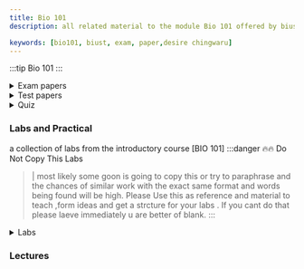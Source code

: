 ```yaml
---
title: Bio 101  
description: all related material to the module Bio 101 offered by biust  

keywords: [bio101, biust, exam, paper,desire chingwaru]
---
```

:::tip Bio 101
:::






<details>
<summary>Exam papers </summary>

### Main exams 📝
> - [2016 exam](https://drive.google.com/file/d/1ImXXplm9RxaTjQrs4oO-1KiYZ5sgmmU9/view?usp=drive_link)  
> - [2018 exam](https://drive.google.com/file/d/1s_zxyvdkh8MIGflfcr6V6lnbradwDgu-/view?usp=drive_link)  
> - [2015 exam ](https://drive.google.com/file/d/1Rr9S_TXlp5FInaiwi1QYkDd-0uZh3FGX/view?usp=drive_link)
> - [2016 exam ](https://drive.google.com/file/d/1bePHvQZGos5_H4Id-5FNqoUh-g2DQLVr/view?usp=drive_link)
> - [2019 Exam](https://drive.google.com/file/d/14nAawkogyZZ29gnCN2xI1OdH3BUglQok/view?usp=drive_link)
> - [2023 exam ](https://drive.google.com/file/d/1fvO_kfc_m--BZYx490w6x_2xTEDHo6MJ/view?usp=drive_link)

### Supplementary exams🚩
> - [2016 Supplementary Exam](https://drive.google.com/file/d/1idv5-4wKflhLJm50uVCR4lVm2HSwMSFf/view?usp=drive_link)
> - [2023 exam ](https://drive.google.com/file/d/110vllbDghuAxkx0x-RcWzCQ9lxzrvRGw/view?usp=drive_link)
> - [2016 exam](https://drive.google.com/file/d/1FO0YdITRDSNcLaIzHatZMJB2mpfV7bqa/view?usp=drive_link)
</details>

<details>
<summary>Test papers </summary>

### Main exams 📝
> - [2016 Test 1](https://drive.google.com/file/d/1MoUCRdDOcEj6SPntPxkXNBdX0C44kKYu/view?usp=drive_link)
> - [2017-2018 Test mid-sem ](https://drive.google.com/file/d/1XYzhzwA9lf4cldtDODNaqus5n2UsUpC4/view?usp=drive_link)
> - [2021/2022 Test 1](https://drive.google.com/file/d/1YpC3RTII5W2vExBes7fvFTyWXg7ej0Yf/view?usp=sharing)

</details>

<details>
<summary>Quiz</summary>

> - [Quiz 1](https://drive.google.com/file/d/1pRTJKL7E51xHDsz-v-UyuqE7KIeHnlW1/view?usp=drive_link)
> - [Quiz  2](https://drive.google.com/file/d/12E92V7WVHiY7myeV2R4VXc6bgn1VYo6X/view?usp=drive_link)
> - [Quiz 3](https://drive.google.com/file/d/1vsLgHYgWkigj0hHwuVjnVjda9hMAevWB/view?usp=drive_link)
### Qiuz + Answers ✔
> - [Quiz 2](https://drive.google.com/file/d/1_RFe4hAGlkrizr_2s9JVu21m2kQX_tmm/view?usp=drive_link)

</details>

### Labs and Practical  
a collection of labs from the introductory course [BIO 101]
:::danger 🔥🔥 Do Not Copy This Labs 
   > |  most likely some goon is going to copy this or try to paraphrase  and the chances of similar work  with the exact  same format and words being found will be high. Please  Use this as reference and material to teach ,form ideas and get a strcture for your labs . If you cant do that please laeve immediately u are better of blank.
:::
<details>
<summary> Labs</summary>

### Practicals
> - [Practical 3 the effect of the tempreture and ph V1](https://drive.google.com/file/d/1m1AfSZIrLFBErNQxL07_We-87pARJhuy/view?usp=drive_link)
> - [Practical 3 the effect of the tempreture and ph V2](https://drive.google.com/file/d/1u8tbuvznY_-XWOROYw6DAOOO3LVQIiZ9/view?usp=drive_link)
> - [Practical 7 movement of substances  across  and through  plasma membranes](https://drive.google.com/file/d/1mJWFFrMjUWQAfbsOzgYxbwf36kWJr9Gb/view?usp=drive_link)
> - [Practical 7 variation 2](https://drive.google.com/file/d/1zXn1644OKbUApQTURE1Zf8OcE6PCzhb9/view?usp=drive_link)
</details>



### Lectures

